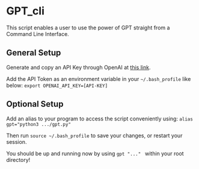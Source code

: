 # GPT_cli

This script enables a user to use the power of GPT straight from a Command Line Interface.


## General Setup

Generate and copy an API Key through OpenAI at [this link](https://platform.openai.com/account/api-keys).

Add the API Token as an environment variable in your ```~/.bash_profile``` like below: 
``` export OPENAI_API_KEY=[API-KEY] ```


## Optional Setup

Add an alias to your program to access the script conveniently using:
```alias gpt="python3 .../gpt.py" ```

Then run ```source ~/.bash_profile``` to save your changes, or restart your session.


You should be up and running now by using ```gpt "..." ``` within your root directory!

